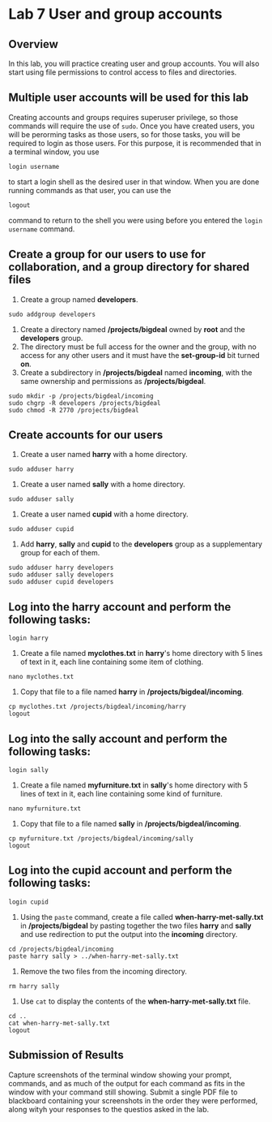 # Lab 7 User and group accounts

## Overview
In this lab, you will practice creating user and group accounts. You will also start using file permissions to control access to files and directories.

## Multiple user accounts will be used for this lab
Creating accounts and groups requires superuser privilege, so those commands will require the use of ```sudo```. Once you have created users, you will be perorming tasks as those users, so for those tasks, you will be required to login as those users. For this purpose, it is recommended that in a terminal window, you use
```
login username
```
to start a login shell as the desired user in that window. When you are done running commands as that user, you can use the 
```
logout
```
command to return to the shell you were using before you entered the ```login username``` command.

## Create a group for our users to use for collaboration, and a group directory for shared files
1. Create a group named **developers**.
```
sudo addgroup developers
```
1. Create a directory named **/projects/bigdeal** owned by **root** and the **developers** group.
1. The directory must be full access for the owner and the group, with no access for any other users and it must have the **set-group-id** bit turned **on**.
1. Create a subdirectory in **/projects/bigdeal** named **incoming**, with the same ownership and permissions as **/projects/bigdeal**.
```
sudo mkdir -p /projects/bigdeal/incoming
sudo chgrp -R developers /projects/bigdeal
sudo chmod -R 2770 /projects/bigdeal
```

## Create accounts for our users
1. Create a user named **harry** with a home directory.
```
sudo adduser harry
```
1. Create a user named **sally** with a home directory.
```
sudo adduser sally
```
1. Create a user named **cupid** with a home directory.
```
sudo adduser cupid
```
1. Add **harry**, **sally** and **cupid** to the **developers** group as a supplementary group for each of them.
```
sudo adduser harry developers
sudo adduser sally developers
sudo adduser cupid developers
```

## Log into the **harry** account and perform the following tasks:
```
login harry
```
1. Create a file named **myclothes.txt** in **harry**'s home directory with 5 lines of text in it, each line containing some item of clothing.
```
nano myclothes.txt
```
1. Copy that file to a file named **harry** in **/projects/bigdeal/incoming**.
```
cp myclothes.txt /projects/bigdeal/incoming/harry
logout
```

## Log into the **sally** account and perform the following tasks:
```
login sally
```
1. Create a file named **myfurniture.txt** in **sally**'s home directory with 5 lines of text in it, each line containing some kind of furniture.
```
nano myfurniture.txt
```
1. Copy that file to a file named **sally** in **/projects/bigdeal/incoming**.
```
cp myfurniture.txt /projects/bigdeal/incoming/sally
logout
```

## Log into the **cupid** account and perform the following tasks:
```
login cupid
```
1. Using the ```paste``` command, create a file called **when-harry-met-sally.txt** in **/projects/bigdeal** by pasting together the two files **harry** and **sally** and use redirection to put the output into the **incoming** directory.
```
cd /projects/bigdeal/incoming
paste harry sally > ../when-harry-met-sally.txt
```
1. Remove the two files from the incoming directory.
```
rm harry sally
```
1. Use ```cat``` to display the contents of the **when-harry-met-sally.txt** file.
```
cd ..
cat when-harry-met-sally.txt
logout
```


## Submission of Results

Capture screenshots of the terminal window showing your prompt, commands, and as much of the output for each command as fits in the window with your command still showing. Submit a single PDF file to blackboard containing your screenshots in the order they were performed, along wityh your responses to the questios asked in the lab.
